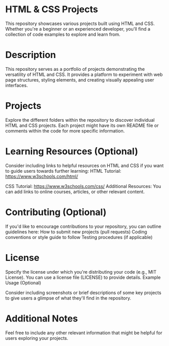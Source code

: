 # HTML & CSS Projects

This repository showcases various projects built using HTML and CSS. Whether you're a beginner or an experienced developer, you'll find a collection of code examples to explore and learn from.

# Description

This repository serves as a portfolio of projects demonstrating the versatility of HTML and CSS. It provides a platform to experiment with web page structures, styling elements, and creating visually appealing user interfaces.

# Projects

Explore the different folders within the repository to discover individual HTML and CSS projects. Each project might have its own README file or comments within the code for more specific information.
# Learning Resources (Optional)

Consider including links to helpful resources on HTML and CSS if you want to guide users towards further learning:
HTML Tutorial: https://www.w3schools.com/html/

CSS Tutorial: https://www.w3schools.com/css/
Additional Resources: You can add links to online courses, articles, or other relevant content.
# Contributing (Optional)

If you'd like to encourage contributions to your repository, you can outline guidelines here:
How to submit new projects (pull requests)
Coding conventions or style guide to follow
Testing procedures (if applicable)
# License

Specify the license under which you're distributing your code (e.g., MIT License). You can use a license file (LICENSE) to provide details.
Example Usage (Optional)

Consider including screenshots or brief descriptions of some key projects to give users a glimpse of what they'll find in the repository.
# Additional Notes

Feel free to include any other relevant information that might be helpful for users exploring your projects.
